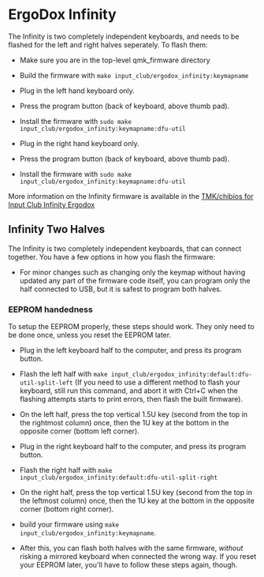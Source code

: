 # ErgoDox Infinity

The Infinity is two completely independent keyboards, and needs to be flashed
for the left and right halves seperately.  To flash them:

  - Make sure you are in the top-level qmk_firmware directory

  - Build the firmware with `make input_club/ergodox_infinity:keymapname`

  - Plug in the left hand keyboard only.

  - Press the program button (back of keyboard, above thumb pad).

  - Install the firmware with `sudo make input_club/ergodox_infinity:keymapname:dfu-util`

  - Plug in the right hand keyboard only.

  - Press the program button (back of keyboard, above thumb pad).

  - Install the firmware with `sudo make input_club/ergodox_infinity:keymapname:dfu-util`

More information on the Infinity firmware is available in the [TMK/chibios for
Input Club Infinity Ergodox](https://github.com/fredizzimo/infinity_ergodox/blob/master/README.md)

## Infinity Two Halves

The Infinity is two completely independent keyboards, that can connect together.
You have a few options in how you flash the firmware:

- For minor changes such as changing only the keymap without having updated
  any part of the firmware code itself, you can program only the half connected to USB,
  but it is safest to program both halves.

### EEPROM handedness

To setup the EEPROM properly, these steps should work.
They only need to be done once, unless you reset the EEPROM later.

  - Plug in the left keyboard half to the computer, and press its program button.

  - Flash the left half with `make input_club/ergodox_infinity:default:dfu-util-split-left`
    (If you need to use a different method to flash your keyboard, still run this command,
    and abort it with Ctrl+C when the flashing attempts starts to print errors,
    then flash the built firmware).

  - On the left half, press the top vertical 1.5U key (second from the top in the rightmost column) once,
    then the 1U key at the bottom in the opposite corner (bottom left corner).

  - Plug in the right keyboard half to the computer, and press its program button.

  - Flash the right half with `make input_club/ergodox_infinity:default:dfu-util-split-right`

  - On the right half, press the top vertical 1.5U key (second from the top in the leftmost column) once,
    then the 1U key at the bottom in the opposite corner (bottom right corner).

  - build your firmware using
    `make input_club/ergodox_infinity:keymapname`.

  - After this, you can flash both halves with the same firmware, _without_ risking a mirrored keyboard when connected the wrong way.
    If you reset your EEPROM later, you'll have to follow these steps again, though.

